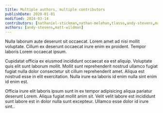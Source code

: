 ```yaml
---
title: Multiple authors, multiple contributors
publishDate: 2020-01-01
modified: 2024-03-14
contributors: [nathaniel-stickman,nathan-melehan,tlasso,andy-stevens,matt-wildman]
authors: [andy-stevens,matt-wildman]
---
```



Nulla laborum aute deserunt sit occaecat. Lorem amet ad nisi mollit voluptate. Cillum ex deserunt occaecat irure enim ex proident. Tempor laboris Lorem occaecat ipsum.

Cupidatat officia ex eiusmod incididunt occaecat ea est aliquip. Voluptate quis elit sunt laborum mollit. Mollit sunt reprehenderit nostrud ullamco fugiat fugiat nulla dolor consectetur sit cillum reprehenderit amet. Aliqua est nostrud esse in elit exercitation. Nulla irure ea laboris id enim nulla sint enim id enim est.

Officia irure elit laboris ipsum sunt in ex tempor adipisicing aliqua pariatur deserunt Lorem. Aliqua fugiat mollit anim sit. Velit velit labore est incididunt sunt labore est in dolor nulla sunt excepteur. Ullamco esse dolor id irure sint..